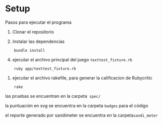 # Setup

Pasos para ejecutar el programa

1. Clonar el repositorio

2. Instalar las dependencias
```
    bundle install
```
4. ejecutar el archivo principal del juego ```texttest_fixture.rb```
```
    ruby app/texttest_fixture.rb
```
1. ejecutar el archivo rakefile, para generar la calificacion de Rubycritic
```
    rake
```
las pruebas se encuentran en la carpeta``` spec/```


la puntuación en svg se encuentra en la carpeta ```badges``` para el código

el reporte generado por sandimeter se encuentra en la carpeta```sandi_meter```